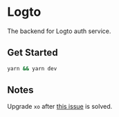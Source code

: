 # Logto

The backend for Logto auth service.

## Get Started

```bash
yarn && yarn dev
```

## Notes

Upgrade `xo` after [this issue](https://github.com/SamVerschueren/vscode-linter-xo/issues/91) is solved.
